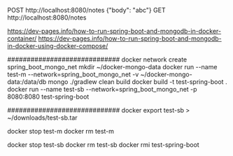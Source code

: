POST http://localhost:8080/notes {"body": "abc"}
GET http://localhost:8080/notes

https://dev-pages.info/how-to-run-spring-boot-and-mongodb-in-docker-container/
https://dev-pages.info/how-to-run-spring-boot-and-mongodb-in-docker-using-docker-compose/

#############################
docker network create spring_boot_mongo_net
mkdir ~/docker-mongo-data
docker run --name test-m --network=spring_boot_mongo_net -v ~/docker-mongo-data:/data/db mongo
./gradlew clean build
docker build -t test-spring-boot .
docker run --name test-sb --network=spring_boot_mongo_net -p 8080:8080 test-spring-boot

#############################
docker export test-sb > ~/downloads/test-sb.tar

docker stop test-m
docker rm test-m

docker stop test-sb
docker rm test-sb
docker rmi test-spring-boot